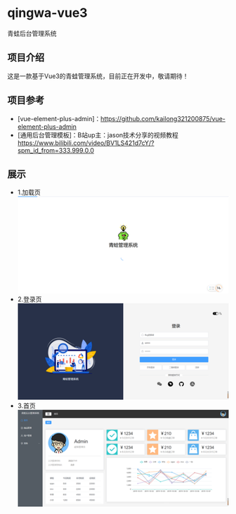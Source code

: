 # qingwa-vue3
青蛙后台管理系统
## 项目介绍
这是一款基于Vue3的青蛙管理系统，目前正在开发中，敬请期待！

## 项目参考
- [vue-element-plus-admin]：https://github.com/kailong321200875/vue-element-plus-admin
- [通用后台管理模板]：B站up主：jason技术分享的视频教程  https://www.bilibili.com/video/BV1LS421d7cY/?spm_id_from=333.999.0.0

## 展示
- 1.加载页
![加载页](/src/assets/imags/README/loading.png)
- 2.登录页
![alt text](/src/assets/imags/README/login.png)
- 3.首页
![alt text](/src/assets/imags/README/home.png)
